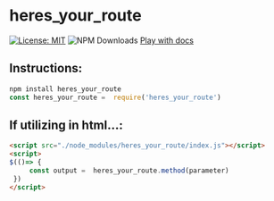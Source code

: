# heres_your_route

[![License: MIT](https://img.shields.io/badge/License-MIT-yellow.svg)](https://opensource.org/licenses/MIT)
![NPM Downloads](https://img.shields.io/npm/dw/heres_your_route)
[Play with docs](https://zen-out.github.io/modules/heres_your_route.html)
## Instructions: 

```js
npm install heres_your_route
const heres_your_route =  require('heres_your_route')
```

## If utilizing in html...: 
```html
<script src="./node_modules/heres_your_route/index.js"></script>
<script> 
$(()=> { 
     const output =  heres_your_route.method(parameter)
 })
</script>
```


